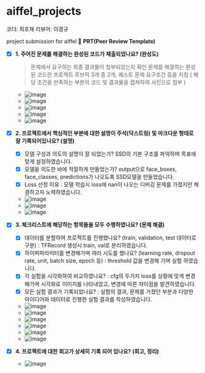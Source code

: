 # aiffel_projects

코더: 최호재
리뷰어: 이경규

project submission for aiffel
🔑 **PRT(Peer Review Template)**

- [x]  **1. 주어진 문제를 해결하는 완성된 코드가 제출되었나요? (완성도)**
    >  문제에서 요구하는 최종 결과물이 첨부되었는지 확인
    >  문제를 해결하는 완성된 코드란 프로젝트 루브릭 3개 중 2개, 퀘스트 문제 요구조건 등을 지칭 ( 해당 조건을 만족하는 부분의 코드 및 결과물을 캡쳐하여 사진으로 첨부 )

    - ![image](https://github.com/hojae-m-choi/aiffel_projects/assets/154392651/dfe6f6f0-1c50-4031-b3e9-5b5a0c182fbd)
    - ![image](https://github.com/hojae-m-choi/aiffel_projects/assets/154392651/9ac5c19c-e1f7-4ff9-a859-2c03d9ebfd40)
    - ![image](https://github.com/hojae-m-choi/aiffel_projects/assets/154392651/bf37b02c-511b-45b9-94d4-b5789313142c)
    - ![image](https://github.com/hojae-m-choi/aiffel_projects/assets/154392651/9ad97fbc-04e9-452d-b8ed-3665a6cad7e2)
    - ![image](https://github.com/hojae-m-choi/aiffel_projects/assets/154392651/634cb8cf-e89c-4c5c-bfad-dad66fde7b27)

- [x]  **2. 프로젝트에서 핵심적인 부분에 대한 설명이 주석(닥스트링) 및 마크다운 형태로 잘 기록되어있나요? (설명)**
    - [x] 모델 구성과 의도의 설명이 잘 되었는가? SSD의 기본 구조를 파악하며 목표에 맞게 설정하였습니다.
    - [x] 모델을 의도한 바에 적절하게 만들었는가? output으로 face_boxes, face_classes, predictions가 나오도록 SSD모델을 만들었습니다.
    - [x]  Loss 선정 이유 : 모델 학습시 loss에 nan이 나오는 디버깅 문제를 가졌지만 해결하고자 노력하였습니다.

    - ![image](https://github.com/hojae-m-choi/aiffel_projects/assets/154392651/d05fa69b-b401-455b-ac53-c300d292ab2b)
    - ![image](https://github.com/hojae-m-choi/aiffel_projects/assets/154392651/b0a7383c-ccea-4706-99d9-5c78c304ca5a)
    - ![image](https://github.com/hojae-m-choi/aiffel_projects/assets/154392651/b862b511-d687-498e-acae-309a53be064c)
        
- [x]  **3. 체크리스트에 해당하는 항목들을 모두 수행하였나요? (문제 해결)**
    - [x]  데이터를 분할하여 프로젝트를 진행했나요? (train, validation, test 데이터로 구분) : TFRecord 생성시 train, val로 분리하였습니다.
    - [x]  하이퍼파라미터를 변경해가며 여러 시도를 했나요? (learning rate, dropout rate, unit, batch size, epoch 등) : threshold 값을 변경해 가며 실험 하였습니다.
    - [x]  각 실험을 시각화하여 비교하였나요? : cfg의 두가지 loss를 상황에 맞게 변경해가며 시각화로 이미지를 나타내었고, 변경에 따른 차이점을 발견하였습니다.
    - [x]  모든 실험 결과가 기록되었나요? : 실험의 결과, 문제를 가졌던 부분과 다양한 아이디어와 데이터로 진행한 실험 결과를 작성하였습니다.

    - ![image](https://github.com/hojae-m-choi/aiffel_projects/assets/154392651/fec12307-aa5d-4fdf-ac62-41f50d559e01)
    - ![image](https://github.com/hojae-m-choi/aiffel_projects/assets/154392651/9684eedd-7483-460b-8cf4-c9e0e6ac9fd0)
    - ![image](https://github.com/hojae-m-choi/aiffel_projects/assets/154392651/1d8f233a-5f1d-4ceb-9e3e-a03937dc557c)
    - ![image](https://github.com/hojae-m-choi/aiffel_projects/assets/154392651/f6deddf0-414a-4fe2-ab86-473d4be7ae36)
    - ![image](https://github.com/hojae-m-choi/aiffel_projects/assets/154392651/9f87668c-51c8-4e77-8867-992ddead5c4f)
    - ![image](https://github.com/hojae-m-choi/aiffel_projects/assets/154392651/56994a73-fb28-466b-a563-5a9cedfc616a)

- [x]  **4. 프로젝트에 대한 회고가 상세히 기록 되어 있나요? (회고, 정리)**
    - ![image](https://github.com/hojae-m-choi/aiffel_projects/assets/154392651/100f67cb-af09-44eb-9ff2-46d3558ea502)

